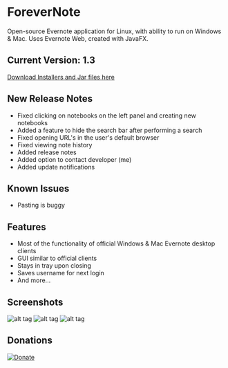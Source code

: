 # ForeverNote

Open-source Evernote application for Linux, with ability to run on Windows & Mac. Uses Evernote Web, created with JavaFX.


## Current Version: 1.3
[Download Installers and Jar files here](https://sourceforge.net/projects/forevernote/files/)

## New Release Notes
- Fixed clicking on notebooks on the left panel and creating new notebooks
- Added a feature to hide the search bar after performing a search
- Fixed opening URL's in the user's default browser
- Fixed viewing note history
- Added release notes
- Added option to contact developer (me)
- Added update notifications

## Known Issues
- Pasting is buggy

## Features 
- Most of the functionality of official Windows & Mac Evernote desktop clients
- GUI similar to official clients
- Stays in tray upon closing
- Saves username for next login
- And more...

## Screenshots
![alt tag](https://github.com/milan102/ForeverNote/blob/master/sample1.png)
![alt tag](https://github.com/milan102/ForeverNote/blob/master/sample2.png)
![alt tag](https://github.com/milan102/ForeverNote/blob/master/sample3.png)

## Donations
[![Donate](https://www.paypalobjects.com/en_US/i/btn/btn_donateCC_LG.gif)](https://www.paypal.com/cgi-bin/webscr?cmd=_donations&business=HL3P4UC2JKEAN&lc=US&item_name=Milan%27s%20Software&currency_code=USD&bn=PP%2dDonationsBF%3abtn_donateCC_LG%2egif%3aNonHosted)
